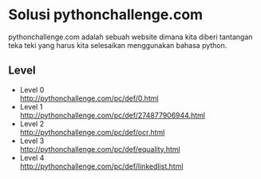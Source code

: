 # Solusi pythonchallenge.com

pythonchallenge.com adalah sebuah website dimana kita diberi tantangan teka teki yang harus kita selesaikan menggunakan bahasa python.

## Level
* Level 0  
  http://pythonchallenge.com/pc/def/0.html
* Level 1  
  http://pythonchallenge.com/pc/def/274877906944.html
* Level 2  
  http://pythonchallenge.com/pc/def/ocr.html
* Level 3  
  http://pythonchallenge.com/pc/def/equality.html
* Level 4  
  http://pythonchallenge.com/pc/def/linkedlist.html